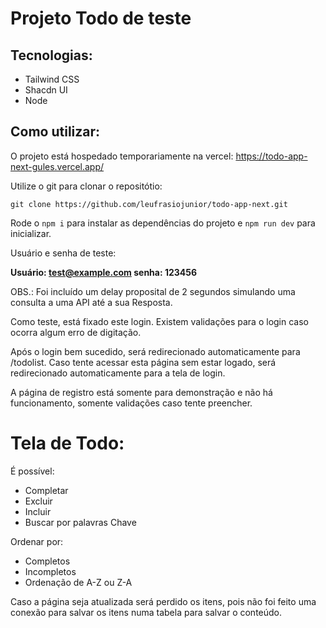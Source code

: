 # Projeto Todo de teste

## Tecnologias:

- Tailwind CSS
- Shacdn UI
- Node

## Como utilizar:

O projeto está hospedado temporariamente na vercel: https://todo-app-next-gules.vercel.app/

Utilize o git para clonar o repositótio:

    git clone https://github.com/leufrasiojunior/todo-app-next.git

Rode o `npm i` para instalar as dependências do projeto e `npm run dev` para inicializar.

Usuário e senha de teste:

**Usuário: test@example.com
senha: 123456**

OBS.: Foi incluído um delay proposital de 2 segundos simulando uma consulta a uma API até a sua Resposta.

Como teste, está fixado este login. Existem validações para o login caso ocorra algum erro de digitação.

Após o login bem sucedido, será redirecionado automaticamente para /todolist.
Caso tente acessar esta página sem estar logado, será redirecionado automaticamente para a tela de login.

A página de registro está somente para demonstração e não há funcionamento, somente validações caso tente preencher.

# Tela de Todo:

É possível:

- Completar
- Excluir
- Incluir
- Buscar por palavras Chave

Ordenar por:

- Completos
- Incompletos
- Ordenação de A-Z ou Z-A

Caso a página seja atualizada será perdido os itens, pois não foi feito uma conexão para salvar os itens numa tabela para salvar o conteúdo.
